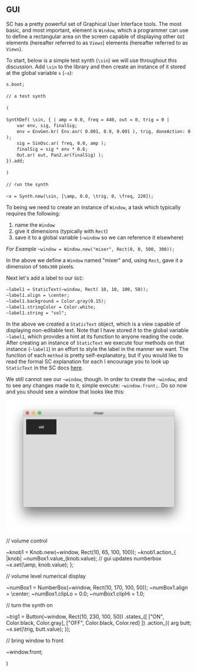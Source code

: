 ## GUI

SC has a pretty powerful set of Graphical User Interface tools. The most basic, and most important, element is `Window`, which a programmer can use to define a rectangular area on the screen capable of displaying other `GUI` elements (hereafter referred to as `Views`) elements (hereafter referred to as `Views`).

To start, below is a simple test synth (`\sin`) we will use throughout this discussion. Add `\sin` to the library and then create an instance of it stored at the global variable `x` (`~x`):

```python3
s.boot;

// a test synth

(

SynthDef( \sin,	{ | amp = 0.0, freq = 440, out = 0, trig = 0 |
	var env, sig, finalSig;
	env = EnvGen.kr( Env.asr( 0.001, 0.9, 0.001 ), trig, doneAction: 0 );
	sig = SinOsc.ar( freq, 0.0, amp );
	finalSig = sig * env * 0.6;
	Out.ar( out, Pan2.ar(finalSig) );
}).add;

)

// run the synth

~x = Synth.new(\sin, [\amp, 0.0, \trig, 0, \freq, 220]);
```

To being we need to create an instance of `Window`, a task which typically requires the following:

1. name the `Window`
2. give it dimensions (typically with `Rect`)
3. save it to a global variable (`~window` so we can reference it elsewhere)

*For Example*
`~window = Window.new("mixer", Rect(0, 0, 500, 300));`

In the above we define a `Window` named "mixer" and, using `Rect`, gave it a dimension of `500x300` pixels.

Next let's add a label to our `GUI`:

```python3
~label1 = StaticText(~window, Rect( 10, 10, 100, 50));
~label1.align = \center;
~label1.background = Color.gray(0.15);
~label1.stringColor = Color.white;
~label1.string = "vol";
```

In the above we created a `StaticText` object, which is a view capable of displaying non-editable text. Note that I have stored it to the global variable `~label1`, which provides a hint at its function to anyone reading the code. After creating an instance of `StaticText` we execute four methods on that instance (`~label1`) in an effort to style the label in the manner we want. The function of each `method` is pretty self-explanatory, but if you would like to read the formal SC explanation for each I encourage you to look up `StaticText` in the SC docs [here](http://doc.sccode.org/Classes/StaticText.html).

We still cannot see our `~window`, though. In order to create the `~window`, and to see any changes made to it, simple execute: `~window.front;`. Do so now and you should see a window that looks like this:

![](/assets/mixer-window.png)

// volume control

~knob1 = Knob.new(~window, Rect(10, 65, 100, 100));
~knob1.action_{ |knob|
	~numBox1.value_(knob.value); // gui updates numberbox
	~x.set(\amp, knob.value);
};


// volume level numerical display

~numBox1 = NumberBox(~window, Rect(10, 170, 100, 50));
~numBox1.align = \center;
~numBox1.clipLo = 0.0;
~numBox1.clipHi = 1.0;


// turn the synth on

~trig1 = Button(~window, Rect(10, 230, 100, 50))
.states_([
	["ON", Color.black, Color.gray],
	["OFF", Color.black, Color.red]
])
.action_({ arg butt;
	~x.set(\trig, butt.value);
});


// bring window to front

~window.front;

)
